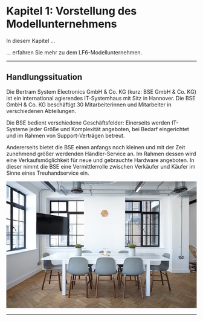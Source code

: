 # Kapitel 1: Vorstellung des Modellunternehmens
	
In diesem Kapitel ...

... erfahren Sie mehr zu dem LF6-Modellunternehmen.

---

## Handlungssituation

Die Bertram System Electronics GmbH & Co. KG (kurz: BSE GmbH & Co. KG) ist ein international agierendes IT-Systemhaus mit Sitz in Hannover. Die BSE GmbH & Co. KG beschäftigt 30 Mitarbeiterinnen und Mitarbeiter in verschiedenen Abteilungen.

Die BSE bedient verschiedene Geschäftsfelder: Einerseits werden IT-Systeme jeder Größe und Komplexität angeboten, bei Bedarf eingerichtet und im Rahmen von Support-Verträgen betreut.

Andererseits bietet die BSE einen anfangs noch kleinen und mit der Zeit zunehmend größer werdenden Händler-Service an. Im Rahmen dessen wird eine Verkaufsmöglichkeit für neue und gebrauchte Hardware angeboten. In dieser nimmt die BSE eine Vermittlerrolle zwischen Verkäufer und Käufer im Sinne eines Treuhandservice ein.

![Office](bilder/kap_01_handlungssit_buero.jpg)

---

